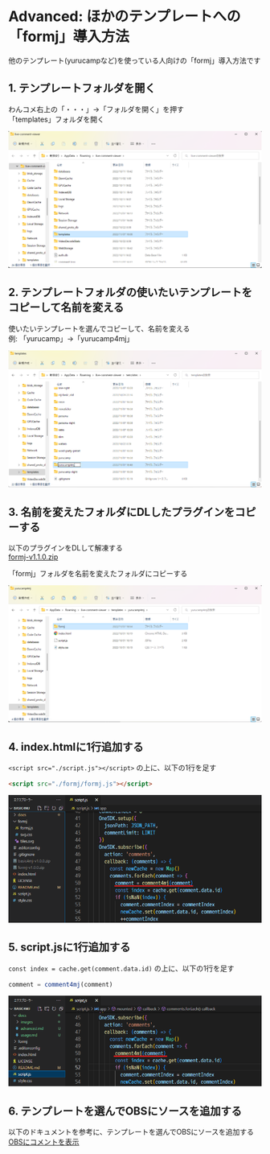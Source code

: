 # Advanced: ほかのテンプレートへの「formj」導入方法

他のテンプレート(yurucampなど)を使っている人向けの「formj」導入方法です

## 1. テンプレートフォルダを開く

わんコメ右上の「・・・」→「フォルダを開く」を押す  
「templates」フォルダを開く

![](./images/usage1.png)

## 2. テンプレートフォルダの使いたいテンプレートをコピーして名前を変える

使いたいテンプレートを選んでコピーして、名前を変える  
例: 「yurucamp」→「yurucamp4mj」

![](./images/advanced2.png)

## 3. 名前を変えたフォルダにDLしたプラグインをコピーする

以下のプラグインをDLして解凍する  
[formj-v1.1.0.zip](https://github.com/yuarasino/onecomme-plugin-formj/releases/download/v1.1.0/formj-v1.1.0.zip)

「formj」フォルダを名前を変えたフォルダにコピーする  

![](./images/advanced3.png)

## 4. index.htmlに1行追加する

`<script src="./script.js"></script>` の上に、以下の1行を足す

```html
<script src="./formj/formj.js"></script>
```

![](./images/advanced4.png)

## 5. script.jsに1行追加する

`const index = cache.get(comment.data.id)` の上に、以下の1行を足す

```js
comment = comment4mj(comment)
```

![](./images/advanced5.png)

## 6. テンプレートを選んでOBSにソースを追加する

以下のドキュメントを参考に、テンプレートを選んでOBSにソースを追加する  
[OBSにコメントを表示](https://onecomme.com/docs/guide/template)
